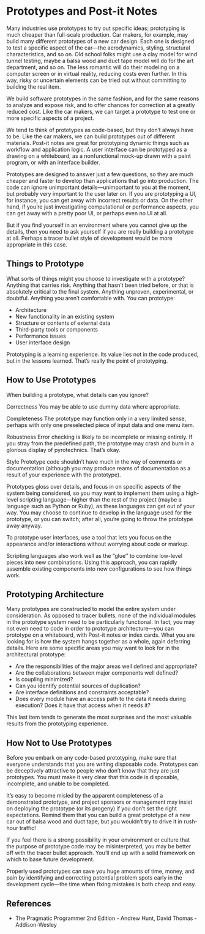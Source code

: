 # Prototypes and Post-it Notes

Many industries use prototypes to try out specific ideas;
prototyping is much cheaper than full-scale production.
Car makers, for example, may build many different prototypes of a new car design.
Each one is designed to test a specific aspect of the car—the aerodynamics, styling, structural characteristics, and so on.
Old school folks might use a clay model for wind tunnel testing, maybe a balsa wood and duct tape model will do for the art department, and so on.
The less romantic will do their modeling on a computer screen or in virtual reality, reducing costs even further.
In this way, risky or uncertain elements can be tried out without committing to building the real item.

We build software prototypes in the same fashion, and for the same reasons to analyze and expose risk, and to offer chances for correction at a greatly reduced cost.
Like the car makers, we can target a prototype to test one or more specific aspects of a project.

We tend to think of prototypes as code-based, but they don’t always have to be.
Like the car makers, we can build prototypes out of different materials.
Post-it notes are great for prototyping dynamic things such as workflow and application logic.
A user interface can be prototyped as a drawing on a whiteboard, as a nonfunctional mock-up drawn with a paint program, or with an interface builder.

Prototypes are designed to answer just a few questions, so they are much cheaper and faster to develop than applications that go into production.
The code can ignore unimportant details—unimportant to you at the moment, but probably very important to the user later on.
If you are prototyping a UI, for instance, you can get away with incorrect results or data.
On the other hand, if you’re just investigating computational or performance aspects, you can get away with a pretty poor UI, or perhaps even no UI at all.

But if you find yourself in an environment where you cannot give up the details, then you need to ask yourself if you are really building a prototype
at all.
Perhaps a tracer bullet style of development would be more appropriate in this case.

## Things to Prototype

What sorts of things might you choose to investigate with a prototype?
Anything that carries risk.
Anything that hasn’t been tried before, or that is absolutely critical to the final system.
Anything unproven, experimental, or doubtful.
Anything you aren’t comfortable with.
You can prototype:

- Architecture
- New functionality in an existing system
- Structure or contents of external data
- Third-party tools or components
- Performance issues
- User interface design

Prototyping is a learning experience.
Its value lies not in the code produced, but in the lessons learned.
That’s really the point of prototyping.

## How to Use Prototypes

When building a prototype, what details can you ignore?

Correctness
You may be able to use dummy data where appropriate.

Completeness
The prototype may function only in a very limited sense, perhaps with only one preselected piece of input data and one menu item.

Robustness
Error checking is likely to be incomplete or missing entirely.
If you stray from the predefined path, the prototype may crash and burn in a glorious display of pyrotechnics.
That’s okay.

Style
Prototype code shouldn’t have much in the way of comments or documentation (although you may produce reams of documentation as a result of your experience with the prototype).

Prototypes gloss over details, and focus in on specific aspects of the system being considered, so you may want to implement them using a high-level
scripting language—higher than the rest of the project (maybe a language such as Python or Ruby), as these languages can get out of your way.
You may choose to continue to develop in the language used for the prototype, or you can switch;
after all, you’re going to throw the prototype away anyway.

To prototype user interfaces, use a tool that lets you focus on the appearance and/or interactions without worrying about code or markup.

Scripting languages also work well as the “glue’’ to combine low-level pieces into new combinations.
Using this approach, you can rapidly assemble existing components into new configurations to see how things work.

## Prototyping Architecture

Many prototypes are constructed to model the entire system under consideration.
As opposed to tracer bullets, none of the individual modules in the prototype system need to be particularly functional.
In fact, you may not even need to code in order to prototype architecture—you can prototype on a whiteboard, with Post-it notes or index cards.
What you are looking for is how the system hangs together as a whole, again deferring details.
Here are some specific areas you may want to look for in the architectural prototype:

- Are the responsibilities of the major areas well defined and appropriate?
- Are the collaborations between major components well defined?
- Is coupling minimized?
- Can you identify potential sources of duplication?
- Are interface definitions and constraints acceptable?
- Does every module have an access path to the data it needs during execution? Does it have that access when it needs it?

This last item tends to generate the most surprises and the most valuable results from the prototyping experience.

## How Not to Use Prototypes

Before you embark on any code-based prototyping, make sure that everyone understands that you are writing disposable code.
Prototypes can be deceptively attractive to people who don’t know that they are just prototypes.
You must make it very clear that this code is disposable, incomplete, and unable to be completed.

It’s easy to become misled by the apparent completeness of a demonstrated prototype, and project sponsors or management may insist on deploying the
prototype (or its progeny) if you don’t set the right expectations.
Remind them that you can build a great prototype of a new car out of balsa wood and duct tape, but you wouldn’t try to drive it in rush-hour traffic!

If you feel there is a strong possibility in your environment or culture that the purpose of prototype code may be misinterpreted, you may be better off
with the tracer bullet approach.
You’ll end up with a solid framework on which to base future development.

Properly used prototypes can save you huge amounts of time, money, and pain by identifying and correcting potential problem spots early in the development cycle—the time when fixing mistakes is both cheap and easy.

## References

- The Pragmatic Programmer 2nd Edition - Andrew Hunt, David Thomas - Addison-Wesley
